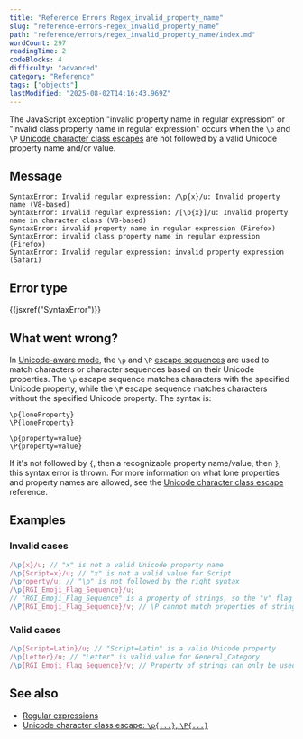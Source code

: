 ```yaml
---
title: "Reference Errors Regex_invalid_property_name"
slug: "reference-errors-regex_invalid_property_name"
path: "reference/errors/regex_invalid_property_name/index.md"
wordCount: 297
readingTime: 2
codeBlocks: 4
difficulty: "advanced"
category: "Reference"
tags: ["objects"]
lastModified: "2025-08-02T14:16:43.969Z"
---
```



The JavaScript exception "invalid property name in regular expression" or "invalid class property name in regular expression" occurs when the `\p` and `\P` [Unicode character class escapes](/en-US/docs/Web/JavaScript/Reference/Regular_expressions/Unicode_character_class_escape) are not followed by a valid Unicode property name and/or value.

## Message

```plain
SyntaxError: Invalid regular expression: /\p{x}/u: Invalid property name (V8-based)
SyntaxError: Invalid regular expression: /[\p{x}]/u: Invalid property name in character class (V8-based)
SyntaxError: invalid property name in regular expression (Firefox)
SyntaxError: invalid class property name in regular expression (Firefox)
SyntaxError: Invalid regular expression: invalid property expression (Safari)
```

## Error type

{{jsxref("SyntaxError")}}

## What went wrong?

In [Unicode-aware mode](/en-US/docs/Web/JavaScript/Reference/Global_Objects/RegExp/unicode#unicode-aware_mode), the `\p` and `\P` [escape sequences](/en-US/docs/Web/JavaScript/Reference/Regular_expressions#escape_sequences) are used to match characters or character sequences based on their Unicode properties. The `\p` escape sequence matches characters with the specified Unicode property, while the `\P` escape sequence matches characters without the specified Unicode property. The syntax is:

```regex
\p{loneProperty}
\P{loneProperty}

\p{property=value}
\P{property=value}
```

If it's not followed by `{`, then a recognizable property name/value, then `}`, this syntax error is thrown. For more information on what lone properties and property names are allowed, see the [Unicode character class escape](/en-US/docs/Web/JavaScript/Reference/Regular_expressions/Unicode_character_class_escape) reference.

## Examples

### Invalid cases

```js example-bad
/\p{x}/u; // "x" is not a valid Unicode property name
/\p{Script=x}/u; // "x" is not a valid value for Script
/\property/u; // "\p" is not followed by the right syntax
/\p{RGI_Emoji_Flag_Sequence}/u;
// "RGI_Emoji_Flag_Sequence" is a property of strings, so the "v" flag must be used
/\P{RGI_Emoji_Flag_Sequence}/v; // \P cannot match properties of strings
```

### Valid cases

```js example-good
/\p{Script=Latin}/u; // "Script=Latin" is a valid Unicode property
/\p{Letter}/u; // "Letter" is valid value for General_Category
/\p{RGI_Emoji_Flag_Sequence}/v; // Property of strings can only be used in "v" mode
```

## See also

- [Regular expressions](/en-US/docs/Web/JavaScript/Reference/Regular_expressions)
- [Unicode character class escape: `\p{...}`, `\P{...}`](/en-US/docs/Web/JavaScript/Reference/Regular_expressions/Unicode_character_class_escape)
